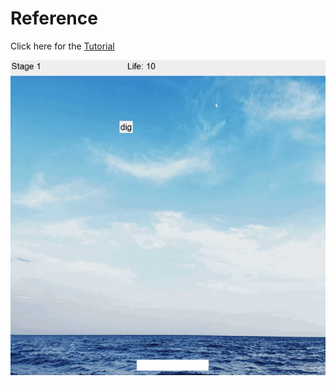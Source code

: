 # Reference

Click here for the [Tutorial](https://www.youtube.com/watch?v=UHA0b1DhER0&list=RDCMUC-5Jyf13bHKGGDp2iApfDEw&start_radio=1&rv=UHA0b1DhER0&t=4071)

![Acid rain game](result_image.gif)